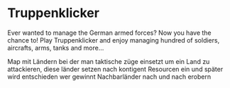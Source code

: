 # Truppenklicker
Ever wanted to manage the German armed forces? Now you have the chance to! Play Truppenklicker and enjoy managing hundred of soldiers, aircrafts, arms, tanks and more...


Map mit Ländern bei der man taktische züge einsetzt um ein Land zu attackieren, diese länder setzen nach kontigent Resourcen ein und später wird entschieden wer gewinnt
Nachbarländer nach und nach erobern
